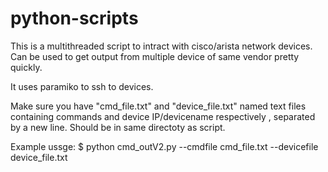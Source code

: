# python-scripts

This is a multithreaded script to intract with cisco/arista network devices. Can be used to get output from multiple device of same vendor pretty quickly.

It uses paramiko to ssh to devices.

Make sure you have "cmd_file.txt"  and "device_file.txt"  named text files containing commands and device IP/devicename respectively , separated by a new line. Should be in same directoty as script.

Example ussge:
$ python cmd_outV2.py --cmdfile cmd_file.txt --devicefile device_file.txt
